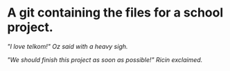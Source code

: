 # A git containing the files for a school project.

*"I love telkom!" Oz said with a heavy sigh.*

_"We should finish this project as soon as possible!" Ricin exclaimed._
